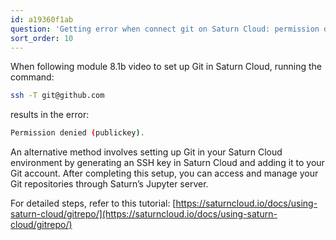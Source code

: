 ```yaml
---
id: a19360f1ab
question: 'Getting error when connect git on Saturn Cloud: permission denied'
sort_order: 10
---
```


When following module 8.1b video to set up Git in Saturn Cloud, running the command:

```bash
ssh -T git@github.com
```

results in the error:

```bash
Permission denied (publickey).
```


An alternative method involves setting up Git in your Saturn Cloud environment by generating an SSH key in Saturn Cloud and adding it to your Git account. After completing this setup, you can access and manage your Git repositories through Saturn’s Jupyter server.

For detailed steps, refer to this tutorial: [https://saturncloud.io/docs/using-saturn-cloud/gitrepo/](https://saturncloud.io/docs/using-saturn-cloud/gitrepo/)
